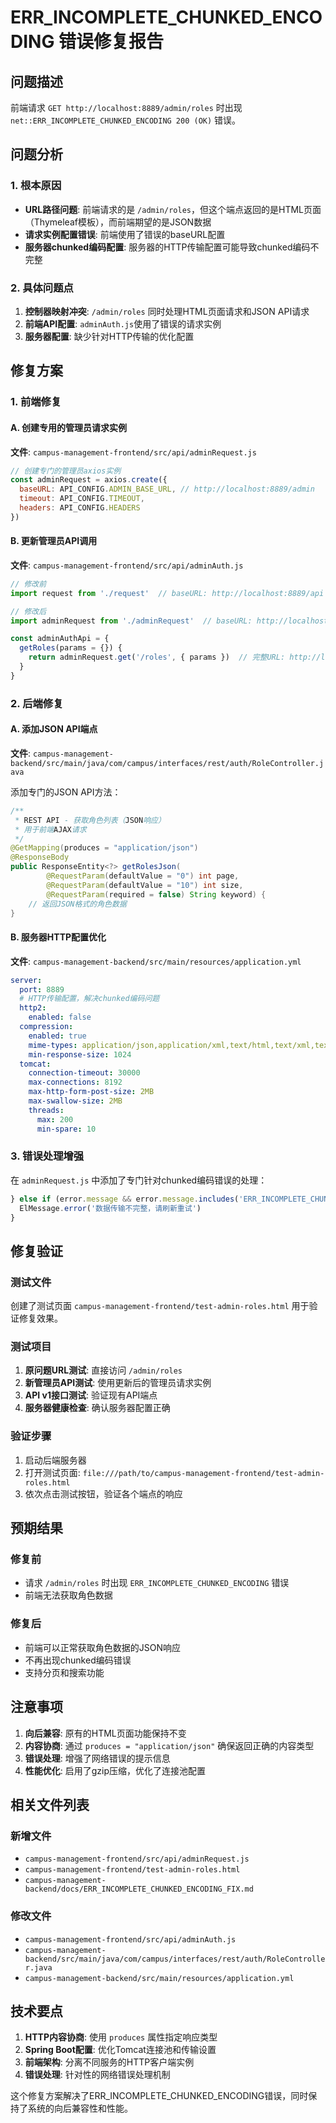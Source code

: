 # ERR_INCOMPLETE_CHUNKED_ENCODING 错误修复报告

## 问题描述
前端请求 `GET http://localhost:8889/admin/roles` 时出现 `net::ERR_INCOMPLETE_CHUNKED_ENCODING 200 (OK)` 错误。

## 问题分析

### 1. 根本原因
- **URL路径问题**: 前端请求的是 `/admin/roles`，但这个端点返回的是HTML页面（Thymeleaf模板），而前端期望的是JSON数据
- **请求实例配置错误**: 前端使用了错误的baseURL配置
- **服务器chunked编码配置**: 服务器的HTTP传输配置可能导致chunked编码不完整

### 2. 具体问题点
1. **控制器映射冲突**: `/admin/roles` 同时处理HTML页面请求和JSON API请求
2. **前端API配置**: `adminAuth.js`使用了错误的请求实例
3. **服务器配置**: 缺少针对HTTP传输的优化配置

## 修复方案

### 1. 前端修复

#### A. 创建专用的管理员请求实例
**文件**: `campus-management-frontend/src/api/adminRequest.js`
```javascript
// 创建专门的管理员axios实例
const adminRequest = axios.create({
  baseURL: API_CONFIG.ADMIN_BASE_URL, // http://localhost:8889/admin
  timeout: API_CONFIG.TIMEOUT,
  headers: API_CONFIG.HEADERS
})
```

#### B. 更新管理员API调用
**文件**: `campus-management-frontend/src/api/adminAuth.js`
```javascript
// 修改前
import request from './request'  // baseURL: http://localhost:8889/api

// 修改后  
import adminRequest from './adminRequest'  // baseURL: http://localhost:8889/admin

const adminAuthApi = {
  getRoles(params = {}) {
    return adminRequest.get('/roles', { params })  // 完整URL: http://localhost:8889/admin/roles
  }
}
```

### 2. 后端修复

#### A. 添加JSON API端点
**文件**: `campus-management-backend/src/main/java/com/campus/interfaces/rest/auth/RoleController.java`

添加专门的JSON API方法：
```java
/**
 * REST API - 获取角色列表（JSON响应）
 * 用于前端AJAX请求
 */
@GetMapping(produces = "application/json")
@ResponseBody
public ResponseEntity<?> getRolesJson(
        @RequestParam(defaultValue = "0") int page,
        @RequestParam(defaultValue = "10") int size,
        @RequestParam(required = false) String keyword) {
    // 返回JSON格式的角色数据
}
```

#### B. 服务器HTTP配置优化
**文件**: `campus-management-backend/src/main/resources/application.yml`

```yaml
server:
  port: 8889
  # HTTP传输配置，解决chunked编码问题
  http2:
    enabled: false
  compression:
    enabled: true
    mime-types: application/json,application/xml,text/html,text/xml,text/plain,text/css,application/javascript
    min-response-size: 1024
  tomcat:
    connection-timeout: 30000
    max-connections: 8192
    max-http-form-post-size: 2MB
    max-swallow-size: 2MB
    threads:
      max: 200
      min-spare: 10
```

### 3. 错误处理增强
在 `adminRequest.js` 中添加了专门针对chunked编码错误的处理：

```javascript
} else if (error.message && error.message.includes('ERR_INCOMPLETE_CHUNKED_ENCODING')) {
  ElMessage.error('数据传输不完整，请刷新重试')
}
```

## 修复验证

### 测试文件
创建了测试页面 `campus-management-frontend/test-admin-roles.html` 用于验证修复效果。

### 测试项目
1. **原问题URL测试**: 直接访问 `/admin/roles`
2. **新管理员API测试**: 使用更新后的管理员请求实例
3. **API v1接口测试**: 验证现有API端点
4. **服务器健康检查**: 确认服务器配置正确

### 验证步骤
1. 启动后端服务器
2. 打开测试页面: `file:///path/to/campus-management-frontend/test-admin-roles.html`
3. 依次点击测试按钮，验证各个端点的响应

## 预期结果

### 修复前
- 请求 `/admin/roles` 时出现 `ERR_INCOMPLETE_CHUNKED_ENCODING` 错误
- 前端无法获取角色数据

### 修复后
- 前端可以正常获取角色数据的JSON响应
- 不再出现chunked编码错误
- 支持分页和搜索功能

## 注意事项

1. **向后兼容**: 原有的HTML页面功能保持不变
2. **内容协商**: 通过 `produces = "application/json"` 确保返回正确的内容类型
3. **错误处理**: 增强了网络错误的提示信息
4. **性能优化**: 启用了gzip压缩，优化了连接池配置

## 相关文件列表

### 新增文件
- `campus-management-frontend/src/api/adminRequest.js`
- `campus-management-frontend/test-admin-roles.html`
- `campus-management-backend/docs/ERR_INCOMPLETE_CHUNKED_ENCODING_FIX.md`

### 修改文件
- `campus-management-frontend/src/api/adminAuth.js`
- `campus-management-backend/src/main/java/com/campus/interfaces/rest/auth/RoleController.java`
- `campus-management-backend/src/main/resources/application.yml`

## 技术要点

1. **HTTP内容协商**: 使用 `produces` 属性指定响应类型
2. **Spring Boot配置**: 优化Tomcat连接池和传输设置
3. **前端架构**: 分离不同服务的HTTP客户端实例
4. **错误处理**: 针对性的网络错误处理机制

这个修复方案解决了ERR_INCOMPLETE_CHUNKED_ENCODING错误，同时保持了系统的向后兼容性和性能。